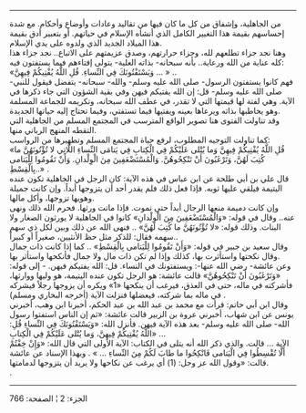 ------------------------------------------------------------------------

من الجاهلية، وإشفاق من كل ما كان فيها من تقاليد وعادات وأوضاع وأحكام. مع
شدة إحساسهم بقيمة هذا التغيير الكامل الذي أنشأه الإسلام في حياتهم. أو
بتعبير أدق بقيمة هذا الميلاد الجديد الذي ولدوه على يدي الإسلام.  
وهنا نجد جزاء تطلعهم لله، وجزاء حرارتهم، وصدق عزيمتهم على الاتباع.. نجد
جزاء هذا كله عناية من الله ورعاية.. بأنه سبحانه- بذاته العلية- يتولى
إفتاءهم فيما يستفتون فيه:  
«وَيَسْتَفْتُونَكَ فِي النِّساءِ. قُلِ اللَّهُ يُفْتِيكُمْ فِيهِنَّ ... » ..  
فهم كانوا يستفتون الرسول- صلى الله عليه وسلم- والله- سبحانه- يتفضل فيقول
للنبي- صلى الله عليه وسلم- قل: إن الله يفتيكم فيهن وفي بقية الشؤون التي
جاء ذكرها في الآية. وهي لفتة لها قيمتها التي لا تقدر، في عطف الله
سبحانه، وتكريمه للجماعة المسلمة وهو يخاطبها بذاته ويرعاها بعينه ويفتيها
فيما تستفتي، وفيما تحتاج إليه حياتها الجديدة.  
وقد تناولت الفتوى هنا تصوير الواقع المترسب في المجتمع المسلم من الجاهلية
التي التقطه المنهج الرباني منها.  
كما تناولت التوجيه المطلوب، لرفع حياة المجتمع المسلم وتطهيرها من
الرواسب:  
«قُلِ اللَّهُ يُفْتِيكُمْ فِيهِنَّ وَما يُتْلى عَلَيْكُمْ فِي الْكِتابِ فِي يَتامَى النِّساءِ اللَّاتِي لا
تُؤْتُونَهُنَّ ما كُتِبَ لَهُنَّ، وَتَرْغَبُونَ أَنْ تَنْكِحُوهُنَّ. وَالْمُسْتَضْعَفِينَ مِنَ الْوِلْدانِ. وَأَنْ
تَقُومُوا لِلْيَتامى بِالْقِسْطِ..» .  
قال علي بن أبي طلحة عن ابن عباس في هذه الآية: كان الرجل في الجاهلية تكون
عنده اليتيمة فيلقي عليها ثوبه. فإذا فعل ذلك فلم يقدر أحد أن يتزوجها
أبداً. وإن كانت جميلة وهويها تزوجها، وأكل مالها.  
وإن كانت دميمة منعها الرجال أبداً حتى تموت. فإذا ماتت ورثها. فحرم الله
ذلك ونهى عنه.. وقال في قوله: «وَالْمُسْتَضْعَفِينَ مِنَ الْوِلْدانِ» كانوا في الجاهلية
لا يورثون الصغار ولا البنات. وذلك قوله: «لا تُؤْتُونَهُنَّ ما كُتِبَ لَهُنَّ» .. فنهى
الله عن ذلك وبين لكل ذي سهم سهمه فقال: للذكر مثل حظ الأنثيين، صغيراً أو
كبيراً..  
وقال سعيد بن جبير في قوله: «وَأَنْ تَقُومُوا لِلْيَتامى بِالْقِسْطِ» .. كما إذا كانت
ذات جمال وقال نكحتها واستأثرت بها، كذلك وإذا لم تكن ذات مال ولا جمال
فأنكحها واستأثر بها.  
وعن عائشة- رضي الله عنها-: ويستفتونك في النساء. قل: الله يفتيكم فيهن. -
إلى قوله: «وَتَرْغَبُونَ أَنْ تَنْكِحُوهُنَّ» قالت عائشة: هو الرجل تكون عنده اليتيمة،
هو وليها ووارثها، فأشركته في ماله، حتى في العذق، فيرغب أن ينكحها «1»
ويكره أن يزوجها رجلاً فيشركه في ماله بما شركته، فيعضلها فنزلت الآية
(أخرجه البخاري ومسلم) .  
وقال ابن أبي حاتم: قرأت مع محمد بن عبد الله بن عبد الحكم، أخبرنا ابن
وهب، أخبرني يونس عن ابن شهاب، أخبرني عروة بن الزبير قالت عائشة: «ثم إن
الناس استفتوا رسول الله- صلى الله عليه وسلم- بعد هذه الآية فيهن. فأنزل
الله: «وَيَسْتَفْتُونَكَ فِي النِّساءِ قُلِ: اللَّهُ يُفْتِيكُمْ فِيهِنَّ، وَما يُتْلى عَلَيْكُمْ فِي
الْكِتابِ» ...  
الآية ... قالت. والذي ذكر الله أنه يتلى في الكتاب: الآية الأولى التي قال
الله: «وَإِنْ خِفْتُمْ أَلَّا تُقْسِطُوا فِي الْيَتامى فَانْكِحُوا ما طابَ لَكُمْ مِنَ النِّساءِ ... »
. وبهذا الإسناد عن عائشة قالت: «وقول الله عز وجل: (1) أي يرغب عن نكاحها
ولا يريد أن يتزوجها لدمامتها.  
.

------------------------------------------------------------------------

الجزء: 2 ¦ الصفحة: 766
